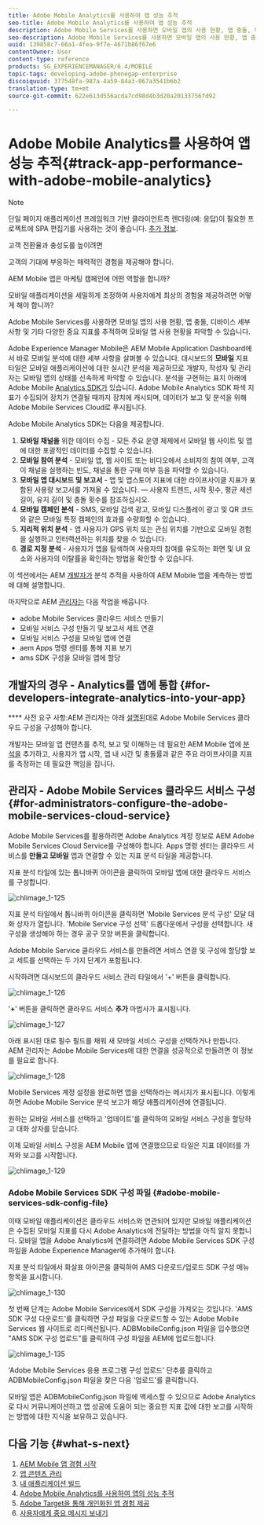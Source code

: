 ```yaml
---
title: Adobe Mobile Analytics를 사용하여 앱 성능 추적
seo-title: Adobe Mobile Analytics를 사용하여 앱 성능 추적
description: Adobe Mobile Services를 사용하면 모바일 앱의 사용 현황, 앱 충돌, 디바이스 세부 사항 및 기타 다양한 중요 지표를 추적하여 모바일 앱 사용 현황을 파악할 수 있습니다. 자세한 내용은 이 페이지를 참조하십시오.
seo-description: Adobe Mobile Services를 사용하면 모바일 앱의 사용 현황, 앱 충돌, 디바이스 세부 사항 및 기타 다양한 중요 지표를 추적하여 모바일 앱 사용 현황을 파악할 수 있습니다. 자세한 내용은 이 페이지를 참조하십시오.
uuid: 139858c7-66a1-4fea-9f7e-4671b86f67e6
contentOwner: User
content-type: reference
products: SG_EXPERIENCEMANAGER/6.4/MOBILE
topic-tags: developing-adobe-phonegap-enterprise
discoiquuid: 377548fa-987a-4a59-84a3-067a3541b6b2
translation-type: tm+mt
source-git-commit: 622e613d556acda7cd98d4b3d20a20133756fd92

---
```



# Adobe Mobile Analytics를 사용하여 앱 성능 추적{#track-app-performance-with-adobe-mobile-analytics}

>[!NOTE]
>
>단일 페이지 애플리케이션 프레임워크 기반 클라이언트측 렌더링(예: 응답)이 필요한 프로젝트에 SPA 편집기를 사용하는 것이 좋습니다. [추가 정보](/help/sites-developing/spa-overview.md).

고객 전환율과 충성도를 높이려면

고객의 기대에 부응하는 매력적인 경험을 제공해야 합니다.

AEM Mobile 앱은 마케팅 캠페인에 어떤 역할을 합니까?

모바일 애플리케이션을 세밀하게 조정하여 사용자에게 최상의 경험을 제공하려면 어떻게 해야 합니까?

Adobe Mobile Services를 사용하면 모바일 앱의 사용 현황, 앱 충돌, 디바이스 세부 사항 및 기타 다양한 중요 지표를 추적하여 모바일 앱 사용 현황을 파악할 수 있습니다.

Adobe Experience Manager Mobile은 AEM Mobile Application Dashboard에서 바로 모바일 분석에 대한 세부 사항을 살펴볼 수 있습니다. 대시보드의 **모바일** 지표 타일은 모바일 애플리케이션에 대한 실시간 분석을 제공하므로 개발자, 작성자 및 관리자는 모바일 앱의 상태를 신속하게 파악할 수 있습니다. 분석을 구현하는 표지 아래에 Adobe Mobile [Analytics SDK가](https://www.adobe.com/ca/solutions/digital-analytics/mobile-web-apps-analytics.html) 있습니다. Adobe Mobile Analytics SDK 파섹 지표가 수집되어 장치가 연결될 때까지 장치에 캐시되며, 데이터가 보고 및 분석을 위해 Adobe Mobile Services Cloud로 푸시됩니다.

Adobe Mobile Analytics SDK는 다음을 제공합니다.

1. **모바일 채널을** 위한 데이터 수집 - 모든 주요 운영 체제에서 모바일 웹 사이트 및 앱에 대한 포괄적인 데이터를 수집할 수 있습니다.
1. **모바일 참여 분석** - 모바일 앱, 웹 사이트 또는 비디오에서 소비자의 참여 여부, 고객이 채널을 실행하는 빈도, 채널을 통한 구매 여부 등을 파악할 수 있습니다.
1. **모바일 앱 대시보드 및 보고서** - 앱 및 앱스토어 지표에 대한 라이프사이클 지표가 포함된 사용량 보고서를 가져올 수 있습니다. — 사용자 트렌드, 시작 횟수, 평균 세션 길이, 유지 길이 및 충돌 횟수를 참조하십시오.
1. **모바일 캠페인 분석** - SMS, 모바일 검색 광고, 모바일 디스플레이 광고 및 QR 코드와 같은 모바일 특정 캠페인의 효과를 수량화할 수 있습니다.
1. **지리적 위치 분석** - 앱 사용자가 GPS 위치 또는 관심 위치를 기반으로 모바일 경험을 실행하고 인터랙션하는 위치를 찾을 수 있습니다.
1. **경로 지정 분석** - 사용자가 앱을 탐색하여 사용자의 참여를 유도하는 화면 및 UI 요소와 사용자의 이탈률을 확인하는 방법을 확인할 수 있습니다.

이 섹션에서는 AEM [개발자가](#developers) 분석 추적을 사용하여 AEM Mobile 앱을 계측하는 방법에 대해 설명합니다.

마지막으로 AEM [관리자는](#administrators) 다음 작업을 배웁니다.

* adobe Mobile Services 클라우드 서비스 만들기
* 모바일 서비스 구성 만들기 및 보고서 세트 연결
* 모바일 서비스 구성을 모바일 앱에 연결
* aem Apps 명령 센터를 통해 지표 보기
* ams SDK 구성을 모바일 앱에 할당

## 개발자의 경우 - Analytics를 앱에 통합 {#for-developers-integrate-analytics-into-your-app}

**** 사전 요구 사항:AEM 관리자는 아래 [설명된](#amscloudserviceconfig)대로 Adobe Mobile Services 클라우드 구성을 구성해야 합니다.

개발자는 모바일 앱 컨텐츠를 추적, 보고 및 이해하는 데 필요한 AEM Mobile 앱에 [분석을](/help/mobile/phonegap-add-analytics-to-apps.md) 추가하고, 사용자가 앱 시작, 앱 내 시간 및 충돌률과 같은 주요 라이프사이클 지표를 측정하는 데 필요한 책임을 집니다.

## 관리자 - Adobe Mobile Services 클라우드 서비스 구성 {#for-administrators-configure-the-adobe-mobile-services-cloud-service}

Adobe Mobile Services를 활용하려면 Adobe Analytics 계정 정보로 AEM Adobe Mobile Services Cloud Service를 구성해야 합니다. Apps 명령 센터는 클라우드 서비스를 **만들고 모바일** 앱과 연결할 수 있는 지표 분석 타일을 제공합니다.

지표 분석 타일에 있는 톱니바퀴 아이콘을 클릭하여 모바일 앱에 대한 클라우드 서비스를 구성합니다.

![chlimage_1-125](assets/chlimage_1-125.png)

지표 분석 타일에서 톱니바퀴 아이콘을 클릭하면 &#39;Mobile Services 분석 구성&#39; 모달 대화 상자가 열립니다. &#39;Mobile Service 구성 선택&#39; 드롭다운에서 구성을 선택합니다. 새 구성을 생성해야 하는 경우 공구 모양 버튼을 클릭합니다.

Adobe Mobile Service 클라우드 서비스를 만들려면 서비스 연결 및 구성에 할당할 보고 세트를 선택하는 두 가지 단계가 포함됩니다.

시작하려면 대시보드의 클라우드 서비스 관리 타일에서 &#39;+&#39; 버튼을 클릭합니다.

![chlimage_1-126](assets/chlimage_1-126.png)

&#39;**+**&#39; 버튼을 클릭하면 클라우드 서비스 **추가** 마법사가 표시됩니다.

![chlimage_1-127](assets/chlimage_1-127.png)

아래 표시된 대로 필수 필드를 채워 새 모바일 서비스 구성을 선택하거나 만듭니다. AEM 관리자는 Adobe Mobile Services에 대한 연결을 성공적으로 만들려면 이 정보를 필요로 합니다.

![chlimage_1-128](assets/chlimage_1-128.png)

Mobile Services 계정 설정을 완료하면 앱을 선택하라는 메시지가 표시됩니다. 이렇게 하면 Adobe Mobile Service 분석 보고가 해당 애플리케이션에 연결됩니다.

원하는 모바일 서비스를 선택하고 &#39;업데이트&#39;를 클릭하여 모바일 서비스 구성을 할당하고 대화 상자를 닫습니다.

이제 모바일 서비스 구성을 AEM Mobile 앱에 연결했으므로 타일은 지표 데이터를 가져와 보고를 시작합니다.

![chlimage_1-129](assets/chlimage_1-129.png)

### Adobe Mobile Services SDK 구성 파일 {#adobe-mobile-services-sdk-config-file}

이때 모바일 애플리케이션은 클라우드 서비스와 연관되어 있지만 모바일 애플리케이션은 수집된 모바일 지표를 다시 Adobe Analytics에 전달하는 방법을 아직 알지 못합니다. 모바일 앱을 Adobe Analytics에 연결하려면 Adobe Mobile Services SDK 구성 파일을 Adobe Experience Manager에 추가해야 합니다.

지표 분석 타일에서 화살표 아이콘을 클릭하여 AMS 다운로드/업로드 SDK 구성 메뉴 항목을 표시합니다.

![chlimage_1-130](assets/chlimage_1-130.png)

첫 번째 단계는 Adobe Mobile Services에서 SDK 구성을 가져오는 것입니다. &#39;AMS SDK 구성 다운로드&#39;를 클릭하면 구성 파일을 다운로드할 수 있는 Adobe Mobile Services 웹 사이트로 리디렉션됩니다. ADBMobileConfig.json 파일을 입수했으면 &quot;AMS SDK 구성 업로드&quot;를 클릭하여 구성 파일을 AEM에 업로드합니다.

![chlimage_1-135](assets/chlimage_1-131.png)

&#39;Adobe Mobile Services 응용 프로그램 구성 업로드&#39; 단추를 클릭하고 ADBMobileConfig.json 파일을 찾은 다음 &#39;업로드&#39;를 클릭합니다.

모바일 앱은 ADBMobileConfig.json 파일에 액세스할 수 있으므로 Adobe Analytics로 다시 커뮤니케이션하고 앱 성공에 도움이 되는 중요한 지표 값에 대한 보고를 시작하는 방법에 대한 지식을 보유하고 있습니다.

## 다음 기능 {#what-s-next}

1. [AEM Mobile 앱 경험 시작](/help/mobile/starting-aem-phonegap-app.md)
1. [앱 콘텐츠 관리](/help/mobile/phonegap-manage-app-content.md)
1. [내 애플리케이션 빌드](/help/mobile/building-app-mobile-phonegap.md)
1. [Adobe Mobile Analytics를 사용하여 앱의 성능 추적](/help/mobile/phonegap-intro-to-app-analytics.md)
1. [Adobe Target을 통해 개인화된 앱 경험 제공](/help/mobile/phonegap-aem-mobile-content-personalization.md)
1. [사용자에게 중요 메시지 보내기](/help/mobile/phonegap-push-notifications.md)